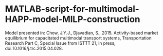 # MATLAB-script-for-multimodal-HAPP-model-MILP-construction
Model presented in: Chow, J.Y.J., Djavadian, S., 2015. Activity-based market equilibrium for capacitated multimodal transport systems, Transportation Research Part C, Special Issue from ISTTT 21, in press, doi:10.1016/j.trc.2015.04.028.
